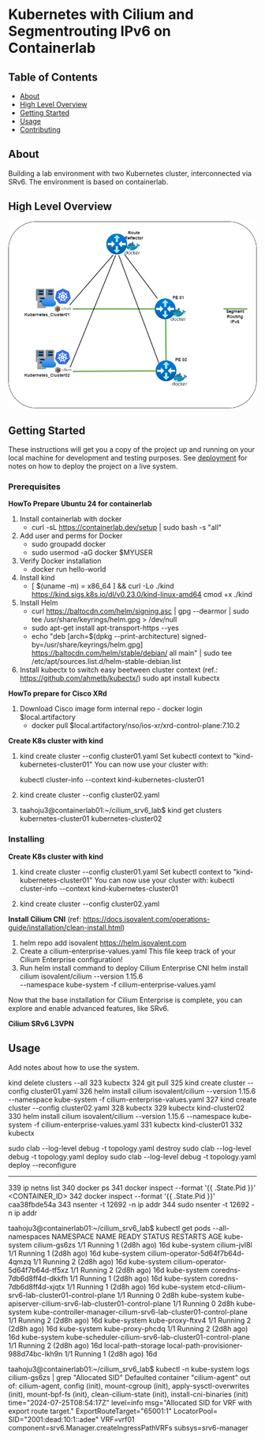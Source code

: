 # Kubernetes with Cilium and Segmentrouting IPv6 on Containerlab

## Table of Contents

- [About](#about)
- [High Level Overview](#HLD)
- [Getting Started](#getting_started)
- [Usage](#usage)
- [Contributing](../CONTRIBUTING.md)

## About <a name = "about"></a>

Building a lab environment with two Kubernetes cluster, interconnected via SRv6. The environment is based on containerlab.

## High Level Overview <a name = "HLD"></a>

![Hig Level Overview](https://github.com/juergenhofer-SC/cilium_srv6_lab/blob/main/K8s_SRv6_LAB_HLD.png)

## Getting Started <a name = "getting_started"></a>

These instructions will get you a copy of the project up and running on your local machine for development and testing purposes. See [deployment](#deployment) for notes on how to deploy the project on a live system.

### Prerequisites

**HowTo Prepare Ubuntu 24 for containerlab**
 1. Install containerlab with docker
	- curl -sL <https://containerlab.dev/setup> | sudo bash -s "all"
 2. Add user and perms for Docker
	- sudo groupadd docker
	- sudo usermod -aG docker $MYUSER
 3. Verify Docker installation
	- docker run hello-world
 4. Install kind
	- [ $(uname -m) = x86_64 ] && curl -Lo ./kind <https://kind.sigs.k8s.io/dl/v0.23.0/kind-linux-amd64> cmod +x ./kind
 5. Install Helm
	- curl <https://baltocdn.com/helm/signing.asc> | gpg --dearmor | sudo tee /usr/share/keyrings/helm.gpg > /dev/null
	- sudo apt-get install apt-transport-https --yes
	- echo "deb [arch=$(dpkg --print-architecture) signed-by=/usr/share/keyrings/helm.gpg] 		<https://baltocdn.com/helm/stable/debian/> all main" | sudo tee /etc/apt/sources.list.d/helm-stable-debian.list
 6. Install kubectx to switch easy beetween cluster context
     (ref.: https://github.com/ahmetb/kubectx/)
     sudo apt install kubectx
 

**HowTo prepare for Cisco XRd**
 1. Download Cisco image form internal repo
     	- docker login $local.artifactory
	- docker pull $local.artifactory/nso/ios-xr/xrd-control-plane:7.10.2

**Create K8s cluster with kind**
1.  kind create cluster --config cluster01.yaml
   	Set kubectl context to "kind-kubernetes-cluster01"
	You can now use your cluster with:

	kubectl cluster-info --context kind-kubernetes-cluster01

3.  kind create cluster --config cluster02.yaml

4.  taahoju3@containerlab01:~/cilium_srv6_lab$ kind get clusters
kubernetes-cluster01
kubernetes-cluster02

### Installing

**Create K8s cluster with kind**

 1. kind create cluster --config cluster01.yaml 
     Set kubectl context to "kind-kubernetes-cluster01" You can now use your cluster with: 
     kubectl cluster-info --context kind-kubernetes-cluster01

 2. kind create cluster --config cluster02.yaml

**Install Cilium CNI**
  (ref: https://docs.isovalent.com/operations-guide/installation/clean-install.html)
 
 1. helm repo add isovalent https://helm.isovalent.com
 2. Create a cilium-enterprise-values.yaml
     This file keep track of your Cilium Enterprise configuration!
 3. Run helm install command to deploy Cilium Enterprise CNI
     helm install cilium isovalent/cilium --version 1.15.6 \
     --namespace kube-system -f cilium-enterprise-values.yaml

Now that the base installation for Cilium Enterprise is complete, you can explore and enable advanced features, like SRv6.

**Cilium SRv6 L3VPN**


## Usage <a name = "usage"></a>

Add notes about how to use the system.

 kind delete clusters --all
  323  kubectx
  324  git pull
  325  kind create cluster --config cluster01.yaml 
  326  helm install cilium isovalent/cilium --version 1.15.6 --namespace kube-system -f cilium-enterprise-values.yaml
  327  kind create cluster --config cluster02.yaml 
  328  kubectx
  329  kubectx kind-cluster02
  330  helm install cilium isovalent/cilium --version 1.15.6 --namespace kube-system -f cilium-enterprise-values.yaml
  331  kubectx kind-cluster01
  332  kubectx



sudo clab --log-level debug -t topology.yaml destroy
sudo clab --log-level debug -t topology.yaml deploy
sudo clab --log-level debug -t topology.yaml deploy --reconfigure


  ----
  339  ip netns list
  340  docker ps
  341  docker inspect --format '{{ .State.Pid }}' <CONTAINER_ID>
  342  docker inspect --format '{{ .State.Pid }}' caa38fbde54a
  343  nsenter -t 12692 -n ip addr
  344  sudo nsenter -t 12692 -n ip addr


taahoju3@containerlab01:~/cilium_srv6_lab$ kubectl get pods --all-namespaces
NAMESPACE            NAME                                                              READY   STATUS    RESTARTS       AGE
kube-system          cilium-gs6zs                                                      1/1     Running   1 (2d8h ago)   16d
kube-system          cilium-jvl8l                                                      1/1     Running   1 (2d8h ago)   16d
kube-system          cilium-operator-5d64f7b64d-4qmzq                                  1/1     Running   2 (2d8h ago)   16d
kube-system          cilium-operator-5d64f7b64d-tf5xz                                  1/1     Running   2 (2d8h ago)   16d
kube-system          coredns-7db6d8ff4d-dkkfh                                          1/1     Running   1 (2d8h ago)   16d
kube-system          coredns-7db6d8ff4d-xjqtx                                          1/1     Running   1 (2d8h ago)   16d
kube-system          etcd-cilium-srv6-lab-cluster01-control-plane                      1/1     Running   0              2d8h
kube-system          kube-apiserver-cilium-srv6-lab-cluster01-control-plane            1/1     Running   0              2d8h
kube-system          kube-controller-manager-cilium-srv6-lab-cluster01-control-plane   1/1     Running   2 (2d8h ago)   16d
kube-system          kube-proxy-ftxv4                                                  1/1     Running   2 (2d8h ago)   16d
kube-system          kube-proxy-phcdq                                                  1/1     Running   2 (2d8h ago)   16d
kube-system          kube-scheduler-cilium-srv6-lab-cluster01-control-plane            1/1     Running   2 (2d8h ago)   16d
local-path-storage   local-path-provisioner-988d74bc-lkh9n                             1/1     Running   1 (2d8h ago)   16d

taahoju3@containerlab01:~/cilium_srv6_lab$ kubectl -n kube-system logs cilium-gs6zs | grep "Allocated SID"
Defaulted container "cilium-agent" out of: cilium-agent, config (init), mount-cgroup (init), apply-sysctl-overwrites (init), mount-bpf-fs (init), clean-cilium-state (init), install-cni-binaries (init)
time="2024-07-25T08:54:17Z" level=info msg="Allocated SID for VRF with export route target." ExportRouteTarget="65001:1" LocatorPool= SID="2001:dead:10:1::adee" VRF=vrf01 component=srv6.Manager.createIngressPathVRFs subsys=srv6-manager